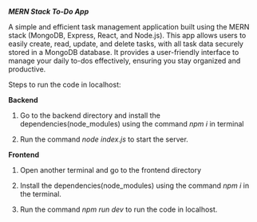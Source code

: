 ***MERN Stack To-Do App***

A simple and efficient task management application built using the MERN stack (MongoDB, Express, React, and Node.js). This app allows users to easily create, read, update, and delete tasks, with all task data securely stored in a MongoDB database. It provides a user-friendly interface to manage your daily to-dos effectively, ensuring you stay organized and productive.

Steps to run the code in localhost:

**Backend**
1. Go to the backend directory and install the dependencies(node_modules) using the command *npm i* in terminal

2. Run the command *node index.js* to start the server.

**Frontend**
1. Open another terminal and go to the frontend directory
 
2. Install the dependencies(node_modules) using the command *npm i* in the terminal.

4. Run the command *npm run dev* to run the code in localhost.
